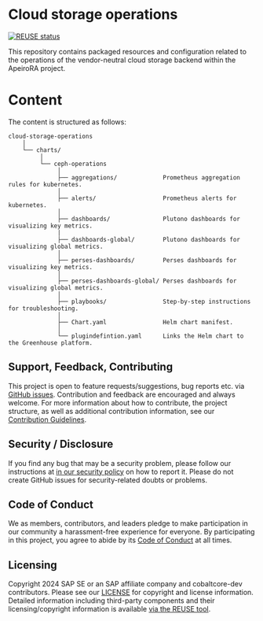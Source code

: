 <!--
# SPDX-FileCopyrightText: Copyright 2024 SAP SE or an SAP affiliate company and cobaltcore-dev contributors
#
# SPDX-License-Identifier: Apache-2.0
-->

# Cloud storage operations

[![REUSE status](https://api.reuse.software/badge/github.com/cobaltcore-dev/cloud-storage-operations)](https://api.reuse.software/info/github.com/cobaltcore-dev/cloud-storage-operations)

This repository contains packaged resources and configuration related to the operations of the vendor-neutral cloud storage backend within the ApeiroRA project.

# Content

The content is structured as follows:

```
cloud-storage-operations
    │
    └── charts/
         │
         └── ceph-operations
              │
              ├── aggregations/             Prometheus aggregation rules for kubernetes.
              │
              ├── alerts/                   Prometheus alerts for kubernetes.
              │
              ├── dashboards/               Plutono dashboards for visualizing key metrics.
              |
              ├── dashboards-global/        Plutono dashboards for visualizing global metrics.
              │
              ├── perses-dashboards/        Perses dashboards for visualizing key metrics.
              │
              ├── perses-dashboards-global/ Perses dashboards for visualizing global metrics.
              │
              ├── playbooks/                Step-by-step instructions for troubleshooting.        
              │
              ├── Chart.yaml                Helm chart manifest.
              │
              └── plugindefintion.yaml      Links the Helm chart to the Greenhouse platform. 

```

## Support, Feedback, Contributing

This project is open to feature requests/suggestions, bug reports etc. via [GitHub issues](https://github.com/cobaltcore-dev/cloud-storage-operations/issues). Contribution and feedback are encouraged and always welcome. For more information about how to contribute, the project structure, as well as additional contribution information, see our [Contribution Guidelines](CONTRIBUTING.md).

## Security / Disclosure
If you find any bug that may be a security problem, please follow our instructions at [in our security policy](https://github.com/cobaltcore-dev/cloud-storage-operations/security/policy) on how to report it. Please do not create GitHub issues for security-related doubts or problems.

## Code of Conduct

We as members, contributors, and leaders pledge to make participation in our community a harassment-free experience for everyone. By participating in this project, you agree to abide by its [Code of Conduct](https://github.com/SAP/.github/blob/main/CODE_OF_CONDUCT.md) at all times.

## Licensing

Copyright 2024 SAP SE or an SAP affiliate company and cobaltcore-dev contributors. Please see our [LICENSE](LICENSE) for copyright and license information. Detailed information including third-party components and their licensing/copyright information is available [via the REUSE tool](https://api.reuse.software/info/github.com/cobaltcore-dev/cloud-storage-operations).
